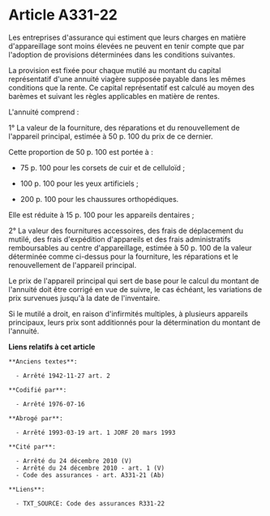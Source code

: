 # Article A331-22

Les entreprises d'assurance qui estiment que leurs charges en matière d'appareillage sont moins élevées ne peuvent en tenir
compte que par l'adoption de provisions déterminées dans les conditions suivantes.

La provision est fixée pour chaque mutilé au montant du capital représentatif d'une annuité viagère supposée payable dans les
mêmes conditions que la rente. Ce capital représentatif est calculé au moyen des barèmes et suivant les règles applicables en
matière de rentes.

L'annuité comprend :

1° La valeur de la fourniture, des réparations et du renouvellement de l'appareil principal, estimée à 50 p. 100 du prix de
ce dernier.

Cette proportion de 50 p. 100 est portée à :

- 75 p. 100 pour les corsets de cuir et de celluloïd ;

- 100 p. 100 pour les yeux artificiels ;

- 200 p. 100 pour les chaussures orthopédiques.

Elle est réduite à 15 p. 100 pour les appareils dentaires ;

2° La valeur des fournitures accessoires, des frais de déplacement du mutilé, des frais d'expédition d'appareils et des frais
administratifs remboursables au centre d'appareillage, estimée à 50 p. 100 de la valeur déterminée comme ci-dessus pour la
fourniture, les réparations et le renouvellement de l'appareil principal.

Le prix de l'appareil principal qui sert de base pour le calcul du montant de l'annuité doit être corrigé en vue de suivre,
le cas échéant, les variations de prix survenues jusqu'à la date de l'inventaire.

Si le mutilé a droit, en raison d'infirmités multiples, à plusieurs appareils principaux, leurs prix sont additionnés pour la
détermination du montant de l'annuité.

**Liens relatifs à cet article**

	**Anciens textes**:

	  - Arrêté 1942-11-27 art. 2

	**Codifié par**:

	  - Arrêté 1976-07-16

	**Abrogé par**:

	  - Arrêté 1993-03-19 art. 1 JORF 20 mars 1993

	**Cité par**:

	  - Arrêté du 24 décembre 2010 (V)
	  - Arrêté du 24 décembre 2010 - art. 1 (V)
	  - Code des assurances - art. A331-21 (Ab)

	**Liens**:

	  - TXT_SOURCE: Code des assurances R331-22
